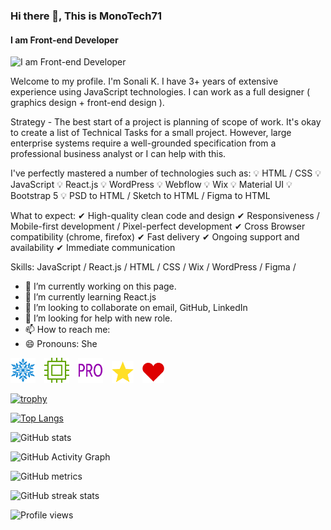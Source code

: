 ### Hi there 👋, This is MonoTech71
#### I am Front-end Developer 
![I am Front-end Developer ](https://res.cloudinary.com/practicaldev/image/fetch/s--2bZIjPGC--/c_limit%2Cf_auto%2Cfl_progressive%2Cq_66%2Cw_880/https://dev-to-uploads.s3.amazonaws.com/i/d4tvukbt5mra37cvwklk.gif)

Welcome to my profile. I'm Sonali K.
I have 3+ years of extensive experience using JavaScript technologies. I can work as a full designer ( graphics design + front-end design ).

Strategy - The best start of a project is planning of scope of work. It's okay to create a list of Technical Tasks for a small project. However, large enterprise systems require a well-grounded specification from a professional business analyst or I can help with this.

I've perfectly mastered a number of technologies such as:
💡 HTML / CSS
💡 JavaScript
💡 React.js
💡 WordPress
💡 Webflow
💡 Wix
💡 Material UI
💡 Bootstrap 5
💡 PSD to HTML / Sketch to HTML / Figma to HTML

What to expect:
✔ High-quality clean code and design
✔ Responsiveness / Mobile-first development / Pixel-perfect development
✔ Cross Browser compatibility (chrome, firefox)
✔ Fast delivery
✔ Ongoing support and availability
✔ Immediate communication

Skills: JavaScript / React.js / HTML / CSS / Wix / WordPress / Figma /

- 🔭 I’m currently working on this page. 
- 🌱 I’m currently learning React.js 
- 👯 I’m looking to collaborate on email, GitHub, LinkedIn 
- 🤔 I’m looking for help with new role. 
- 📫 How to reach me: 
- 😄 Pronouns: She 



<a href='https://archiveprogram.github.com/'><img src='https://raw.githubusercontent.com/acervenky/animated-github-badges/master/assets/acbadge.gif' width='40' height='40'></a> <a href='https://docs.github.com/en/developers'><img src='https://raw.githubusercontent.com/acervenky/animated-github-badges/master/assets/devbadge.gif' width='40' height='40'></a> <a href='https://github.com/pricing'><img src='https://raw.githubusercontent.com/acervenky/animated-github-badges/master/assets/pro.gif' width='40' height='40'></a> <a href='https://stars.github.com/'><img src='https://raw.githubusercontent.com/acervenky/animated-github-badges/master/assets/starbadge.gif' width='35' height='35'></a> <a href='https://docs.github.com/en/github/supporting-the-open-source-community-with-github-sponsors'><img src='https://raw.githubusercontent.com/acervenky/animated-github-badges/master/assets/sponsorbadge.gif' width='35' height='35'></a> 

[![trophy](https://github-profile-trophy.vercel.app/?username=MonoTech71)](https://github.com/ryo-ma/github-profile-trophy)

[![Top Langs](https://github-readme-stats.vercel.app/api/top-langs/?username=MonoTech71)](https://github.com/anuraghazra/github-readme-stats)

![GitHub stats](https://github-readme-stats.vercel.app/api?username=MonoTech71&show_icons=true&count_private=true)  

![GitHub Activity Graph](https://activity-graph.herokuapp.com/graph?username=MonoTech71)  

![GitHub metrics](https://metrics.lecoq.io/MonoTech71)  

![GitHub streak stats](https://github-readme-streak-stats.herokuapp.com/?user=MonoTech71)  

![Profile views](https://gpvc.arturio.dev/MonoTech71)  
